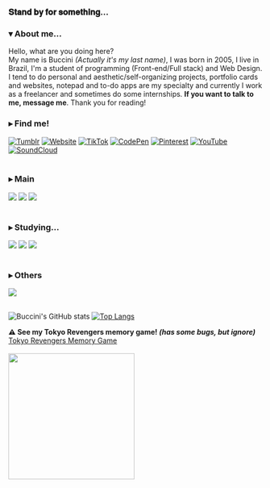 
### 𝐒𝐭𝐚𝐧𝐝 𝐛𝐲 𝐟𝐨𝐫 𝐬𝐨𝐦𝐞𝐭𝐡𝐢𝐧𝐠...

### ▾ About me...
  Hello, what are you doing here?<br>
My name is Buccini *(Actually it's my last name)*, I was born in 2005, I live in Brazil, I'm a student of programming (Front-end/Full stack) and Web Design. I tend to do personal and aesthetic/self-organizing projects, portfolio cards and websites, notepad and to-do apps are my specialty and currently I work as a freelancer and sometimes do some internships. **If you want to talk to me, message me**. Thank you for reading!

  
### ▸ Find me!
[![Tumblr](https://img.shields.io/badge/Tumblr-%2336465D.svg?&style=for-the-badge&logo=Tumblr&logoColor=white)](https://www.tumblr.com/bucciniexe)
[![Website](https://img.shields.io/badge/website-000000?style=for-the-badge&logo=About.me&logoColor=white)](https://kingbuccini.netlify.app/)
[![TikTok](https://img.shields.io/badge/TikTok-000000?style=for-the-badge&logo=tiktok&logoColor=white)](https://www.tiktok.com/@bucciniii)
[![CodePen](https://img.shields.io/badge/Codepen-000000?style=for-the-badge&logo=codepen&logoColor=white)](https://codepen.io/Buccini)
[![Pinterest](https://img.shields.io/badge/Pinterest-%23E60023.svg?&style=for-the-badge&logo=Pinterest&logoColor=white)](https://br.pinterest.com/Buccini555/)
[![YouTube](https://img.shields.io/badge/YouTube-FF0000?style=for-the-badge&logo=youtube&logoColor=white)](https://www.youtube.com/channel/UCdCjUx_uYwTEXpCYc1GZWKg)
[![SoundCloud](https://img.shields.io/badge/SoundCloud-FF3300?style=for-the-badge&logo=soundcloud&logoColor=white)](https://soundcloud.com/buccini555)<br><br>

### ▸ Main
<div style="display: inline_block">
<img src="https://img.shields.io/badge/JavaScript-F7DF1E?style=for-the-badge&logo=javascript&logoColor=black"/>
<img src="https://img.shields.io/badge/HTML-239120?style=for-the-badge&logo=html5&logoColor=white"/>
<img src="https://img.shields.io/badge/CSS-239120?&style=for-the-badge&logo=css3&logoColor=white"/>
</div><br>

### ▸ Studying...
<div style="display: inline_block">
<img src="https://img.shields.io/badge/Node.js-43853D?style=for-the-badge&logo=node.js&logoColor=white"/>
<img src="https://img.shields.io/badge/Python-14354C?style=for-the-badge&logo=python&logoColor=white"/>
<img src="https://img.shields.io/badge/React-20232A?style=for-the-badge&logo=react&logoColor=61DAFB"/>
</div><br>

### ▸ Others
<div style="display: inline_block">
 <img src="https://img.shields.io/badge/Netlify-00C7B7?style=for-the-badge&logo=netlify&logoColor=white"/>
</div><br>

![Buccini's GitHub stats](https://github-readme-stats.vercel.app/api?username=bucciniexe&show_icons=true&theme=transparent) [![Top Langs](https://github-readme-stats.vercel.app/api/top-langs/?username=bucciniexe&langs_count=8)](https://github.com/bucciniexe/github-readme-stats)

**⚠ See my Tokyo Revengers memory game! *(has some bugs, but ignore)*** [Tokyo Revengers Memory Game](https://tokyorevengersmemorygame.netlify.app/)<br> 
<br><img width=250px src="https://i.pinimg.com/originals/58/b5/b4/58b5b45fe80f4e54f7fb876fa19d12f4.gif"/><br>

